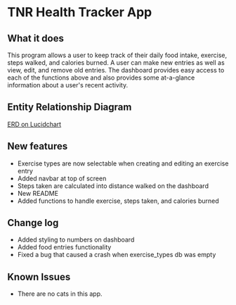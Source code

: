 # TNR Health Tracker App

## What it does
This program allows a user to keep track of their daily food intake, exercise, steps walked, and calories burned. A user can make new entries as well as view, edit, and remove old entries. The dashboard provides easy access to each of the functions above and also provides some at-a-glance information about a user's recent activity.

## Entity Relationship Diagram
[ERD on Lucidchart ](https://www.lucidchart.com/documents/view/560e7b04-f0f9-439d-9ecc-925a5eaa7f09)

## New features
* Exercise types are now selectable when creating and editing an exercise entry
* Added navbar at top of screen
* Steps taken are calculated into distance walked on the dashboard
* New README
* Added functions to handle exercise, steps taken, and calories burned


## Change log
* Added styling to numbers on dashboard
* Added food entries functionality
* Fixed a bug that caused a crash when exercise_types db was empty


## Known Issues
* There are no cats in this app.
